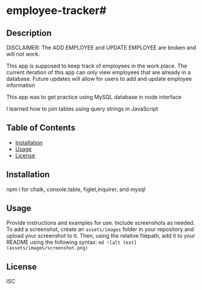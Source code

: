# employee-tracker#

## Description

DISCLAIMER: The ADD EMPLOYEE and UPDATE EMPLOYEE are broken and will not work.

This app is supposed to keep track of employees in the work place. The current iteration of this app can only view employees that are already in a database. Future updates will allow for users to add and update employee information

This app was to get practice using MySQL database in node interface

I learned how to join tables using query strings in JavaScript

## Table of Contents

- [Installation](#installation)
- [Usage](#usage)
- [License](#license)

## Installation

npm i for
chalk, console.table, figlet,inquirer, and mysql

## Usage

Provide instructions and examples for use. Include screenshots as needed.
To add a screenshot, create an `assets/images` folder in your repository and upload your screenshot to it. Then, using the relative filepath, add it to your README using the following syntax:
`md ![alt text](assets/images/screenshot.png) `

## License

ISC
